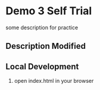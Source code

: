 # Demo 3 Self Trial

some description for practice
## Description Modified

## Local Development

1. open index.html in your browser
